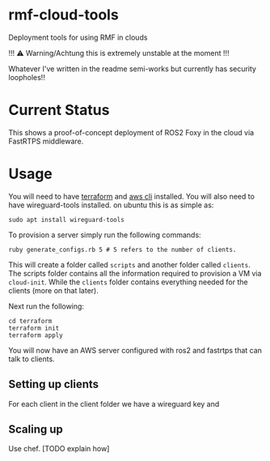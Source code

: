 # rmf-cloud-tools
Deployment tools for using RMF in clouds


!!! :warning: Warning/Achtung this is extremely unstable at the moment !!!


Whatever I've written in the readme semi-works but currently has security loopholes!!

# Current Status
This shows a proof-of-concept deployment of ROS2 Foxy in the cloud 
via FastRTPS middleware.

# Usage
You will need to have [terraform](https://www.terraform.io/) and 
[aws cli](https://aws.amazon.com/cli/) installed. You will also need
to have wireguard-tools installed. on ubuntu this is as simple as:
```shell
sudo apt install wireguard-tools
```

To provision a server simply run the following commands:
```shell
ruby generate_configs.rb 5 # 5 refers to the number of clients.
```

This will create a folder called `scripts` and another folder called `clients`.
The scripts folder contains all the information required to provision a VM via
`cloud-init`. While the `clients` folder contains everything needed for the
clients (more on that later).

Next run the following:
```
cd terraform
terraform init
terraform apply
```
You will now have an AWS server configured with ros2 and fastrtps that can talk 
to clients.

## Setting up clients
For each client in the client folder we have a wireguard key and 


## Scaling up
Use chef. [TODO explain how]